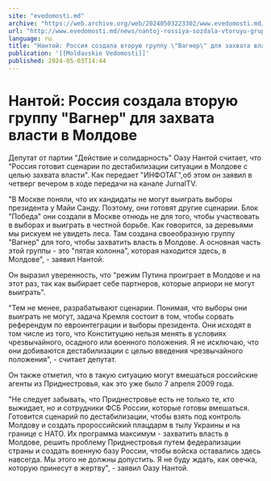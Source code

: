 ```yaml
---
site: "evedomosti.md"
archive: "https://web.archive.org/web/20240503223302/www.evedomosti.md/news/nantoj-rossiya-sozdala-vtoruyu-gruppu-vagner-dlya-zahvata-vl"
url: "http://www.evedomosti.md/news/nantoj-rossiya-sozdala-vtoruyu-gruppu-vagner-dlya-zahvata-vl"
language: ru
title: "Нантой: Россия создала вторую группу \"Вагнер\" для захвата власти в Молдове"
publication: '[[Moldavskie Vedomosti]]'
published: 2024-05-03T14:44
---
```


# Нантой: Россия создала вторую группу "Вагнер" для захвата власти в Молдове

Депутат от партии "Действие и солидарность" Оазу Нантой считает, что "Россия готовит сценарии по дестабилизации ситуации в Молдове с целью захвата власти". Как передает "ИНФОТАГ",об этом он заявил в четверг вечером в ходе передачи на канале JurnalTV.

"В Москве поняли, что их кандидаты не могут выиграть выборы президента у Майи Санду. Поэтому, они готовят другие сценарии. Блок "Победа" они создали в Москве отнюдь не для того, чтобы участвовать в выборах и выиграть в честной борьбе. Как говорится, за деревьями мы рискуем не увидеть леса. Там создана своеобразную группу "Вагнер" для того, чтобы захватить власть в Молдове. А основная часть этой группы - это "пятая колонна", которая находится здесь, в Молдове", - заявил Нантой.

Он выразил уверенность, что "режим Путина проиграет в Молдове и на этот раз, так как выбирает себе партнеров, которые априори не могут выиграть".

"Тем не менее, разрабатывают сценарии. Понимая, что выборы они выиграть не могут, задача Кремля состоит в том, чтобы сорвать референдум по евроинтеграции и выборы президента. Они исходят в том числе из того, что Конституцию нельзя менять в условиях чрезвычайного, осадного или военного положения. Я не исключаю, что они добиваются дестабилизации с целью введения чрезвычайного положения", - считает депутат.

Он также отметил, что в такую ситуацию могут вмешаться российские агенты из Приднестровья, как это уже было 7 апреля 2009 года.

"Не следует забывать, что Приднестровье есть не только те, кто выжидает, но и сотрудники ФСБ России, которые готовы вмешаться. Готовится сценарий по дестабилизации, чтобы взять под контроль Молдову и создать пророссийский плацдарм в тылу Украины и на границе с НАТО. Их программа максимум - захватить власть в Молдове, решить проблему Приднестровья путем федерализации страны и создать военную базу России, чтобы войска оставались здесь навсегда. Мы этого не должны допустить. Я не буду ждать, как овечка, которую принесут в жертву", - заявил Оазу Нантой.